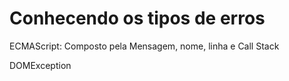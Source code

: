 <h1>Conhecendo os tipos de erros</h1>
<p>ECMAScript: Composto pela Mensagem, nome, linha e Call Stack</p>
<p>DOMException</p>